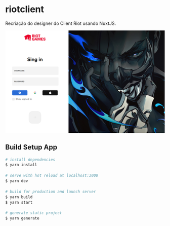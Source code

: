 # riotclient

Recriação do designer do Client Riot usando NuxtJS.

![imagem template 1](static/riot.png)

## Build Setup App

```bash
# install dependencies
$ yarn install

# serve with hot reload at localhost:3000
$ yarn dev

# build for production and launch server
$ yarn build
$ yarn start

# generate static project
$ yarn generate
```
